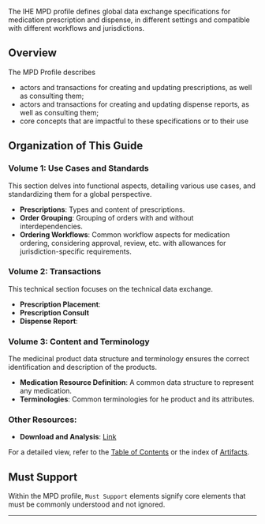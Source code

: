 The IHE MPD profile defines global data exchange specifications for medication prescription and dispense, in different settings and compatible with different workflows and jurisdictions.

## Overview

The MPD Profile describes 
* actors and transactions for creating and updating prescriptions, as well as consulting them;
* actors and transactions for creating and updating dispense reports, as well as consulting them;
* core concepts that are impactful to these specifications or to their use




## Organization of This Guide 

### Volume 1: Use Cases and Standards

This section delves into functional aspects, detailing various use cases, and standardizing them for a global perspective.

- **Prescriptions**: Types and content of prescriptions.
- **Order Grouping**: Grouping of orders with and without interdependencies.
- **Ordering Workflows**: Common workflow aspects for medication ordering, considering approval, review, etc. with allowances for jurisdiction-specific requirements.

### Volume 2: Transactions

This technical section focuses on the technical data exchange.

- **Prescription Placement**:
- **Prescription Consult**
- **Dispense Report**: 

### Volume 3: Content and Terminology

The medicinal product data structure and terminology ensures the correct identification and description of the products.

- **Medication Resource Definition**: A common data structure to represent any medication.
- **Terminologies**: Common terminologies for he product and its attributes.

### Other Resources:

- **Download and Analysis**: [Link](download_mpd.html)

For a detailed view, refer to the [Table of Contents](toc_mpd.html) or the index of [Artifacts](artifacts.html).

## Must Support

Within the MPD profile, `Must Support` elements signify core elements that must be commonly understood and not ignored.

---

